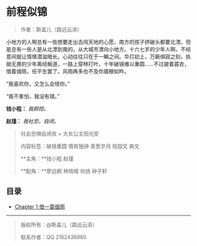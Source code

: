 <title>《前程似锦》斯盖儿（路远云添）</title>

# 前程似锦 #

> 作者：斯盖儿（路远云添）

小地方的人啊总有一些想要走出去闯天地的心愿，南方的孩子挤破头都要北漂。但是总有一些人是从北漂到南的，从大城市漂向小地方。十六七岁的少年人啊，不经意间就让情愫潜滋暗长。心动往往只在于一瞬之间。华灯初上，万籁俱寂之刻，执拗无畏的少年离经叛道，一路上穿林打叶。十年破镜难以重圆……不过披着蓑衣，借着烟雨，任平生罢了。风雨再多也不及你眉眼如昨。

“我喜欢你，又怎么会怪你。”

“我不害怕，我没有错。”

**钱小程：** *我颜控。*

**赵瑾：** *我社恐，自闭。*



> 社会恐惧自闭攻 × 大长公主阳光受
>
> 内容标签：破镜重圆 情有独钟 青葱岁月 校园文 爽文
>
> **主角：**钱小程 赵瑾 
>
> **配角：**廖远桐 林晓晴 何炀 钟子轩



## 目录 ##

* [Chapter 1 借一蓑烟雨](chapter-1.html)













---

> 版权所有：@斯盖儿（路远云添）
>
> 联系作者：QQ 2162436980